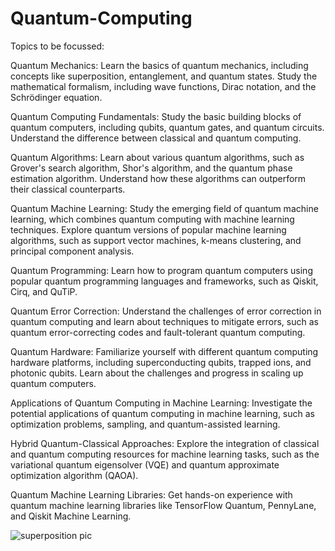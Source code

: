 # Quantum-Computing

Topics to be focussed:

Quantum Mechanics: Learn the basics of quantum mechanics, including concepts like superposition, entanglement, and quantum states. Study the mathematical formalism, including wave functions, Dirac notation, and the Schrödinger equation.

Quantum Computing Fundamentals: Study the basic building blocks of quantum computers, including qubits, quantum gates, and quantum circuits. Understand the difference between classical and quantum computing.

Quantum Algorithms: Learn about various quantum algorithms, such as Grover's search algorithm, Shor's algorithm, and the quantum phase estimation algorithm. Understand how these algorithms can outperform their classical counterparts.

Quantum Machine Learning: Study the emerging field of quantum machine learning, which combines quantum computing with machine learning techniques. Explore quantum versions of popular machine learning algorithms, such as support vector machines, k-means clustering, and principal component analysis.

Quantum Programming: Learn how to program quantum computers using popular quantum programming languages and frameworks, such as Qiskit, Cirq, and QuTiP.

Quantum Error Correction: Understand the challenges of error correction in quantum computing and learn about techniques to mitigate errors, such as quantum error-correcting codes and fault-tolerant quantum computing.

Quantum Hardware: Familiarize yourself with different quantum computing hardware platforms, including superconducting qubits, trapped ions, and photonic qubits. Learn about the challenges and progress in scaling up quantum computers.

Applications of Quantum Computing in Machine Learning: Investigate the potential applications of quantum computing in machine learning, such as optimization problems, sampling, and quantum-assisted learning.

Hybrid Quantum-Classical Approaches: Explore the integration of classical and quantum computing resources for machine learning tasks, such as the variational quantum eigensolver (VQE) and quantum approximate optimization algorithm (QAOA).

Quantum Machine Learning Libraries: Get hands-on experience with quantum machine learning libraries like TensorFlow Quantum, PennyLane, and Qiskit Machine Learning.

![superposition pic](https://user-images.githubusercontent.com/47514698/232492934-6de23d15-feb4-450c-960c-9e0118665147.jpg)
